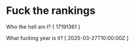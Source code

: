 # Fuck the rankings

Who the hell am I?
{ 17191361 }

What fucking year is it?
[ 2025-03-27T10:00:00Z ]
